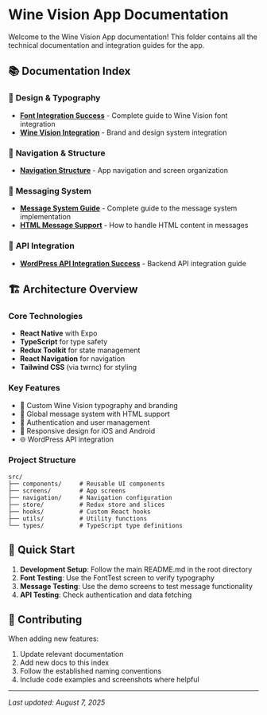 # Wine Vision App Documentation

Welcome to the Wine Vision App documentation! This folder contains all the technical documentation and integration guides for the app.

## 📚 Documentation Index

### 🎨 **Design & Typography**
- [**Font Integration Success**](./FONT_INTEGRATION_SUCCESS.md) - Complete guide to Wine Vision font integration
- [**Wine Vision Integration**](./WINE_VISION_INTEGRATION.md) - Brand and design system integration

### 🧭 **Navigation & Structure**
- [**Navigation Structure**](./NAVIGATION_STRUCTURE.md) - App navigation and screen organization

### 💬 **Messaging System**
- [**Message System Guide**](./MESSAGE_SYSTEM_GUIDE.md) - Complete guide to the message system implementation
- [**HTML Message Support**](./HTML_MESSAGE_SUPPORT.md) - How to handle HTML content in messages

### 🔌 **API Integration**
- [**WordPress API Integration Success**](./WORDPRESS_API_INTEGRATION_SUCCESS.md) - Backend API integration guide

## 🏗️ **Architecture Overview**

### Core Technologies
- **React Native** with Expo
- **TypeScript** for type safety
- **Redux Toolkit** for state management
- **React Navigation** for navigation
- **Tailwind CSS** (via twrnc) for styling

### Key Features
- 🎨 Custom Wine Vision typography and branding
- 💬 Global message system with HTML support
- 🔐 Authentication and user management
- 📱 Responsive design for iOS and Android
- 🌐 WordPress API integration

### Project Structure
```
src/
├── components/     # Reusable UI components
├── screens/        # App screens
├── navigation/     # Navigation configuration
├── store/          # Redux store and slices
├── hooks/          # Custom React hooks
├── utils/          # Utility functions
└── types/          # TypeScript type definitions
```

## 🚀 **Quick Start**

1. **Development Setup**: Follow the main README.md in the root directory
2. **Font Testing**: Use the FontTest screen to verify typography
3. **Message Testing**: Use the demo screens to test message functionality
4. **API Testing**: Check authentication and data fetching

## 📝 **Contributing**

When adding new features:
1. Update relevant documentation
2. Add new docs to this index
3. Follow the established naming conventions
4. Include code examples and screenshots where helpful

---

*Last updated: August 7, 2025*
